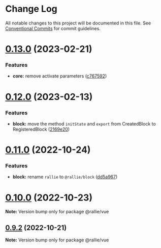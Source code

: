 # Change Log

All notable changes to this project will be documented in this file.
See [Conventional Commits](https://conventionalcommits.org) for commit guidelines.

# [0.13.0](https://github.com/ralliejs/rallie/compare/v0.12.0...v0.13.0) (2023-02-21)

### Features

- **core:** remove activate parameters ([c767592](https://github.com/ralliejs/rallie/commit/c767592e1cc062be2b29cd20abe9a92bf3f474ab))

# [0.12.0](https://github.com/ralliejs/rallie/compare/v0.11.0...v0.12.0) (2023-02-13)

### Features

- **block:** move the method `initState` and `export` from CreatedBlock to RegisteredBlock ([2169e20](https://github.com/ralliejs/rallie/commit/2169e2017304b47bffdb7a1982f9e31aaac17d6e))

# [0.11.0](https://github.com/ralliejs/rallie/compare/v0.10.0...v0.11.0) (2022-10-24)

### Features

- **block:** rename `rallie` to `@rallie/block` ([dd5a967](https://github.com/ralliejs/rallie/commit/dd5a967726992866df60df5cbf213520ccdda847))

# [0.10.0](https://github.com/ralliejs/rallie/compare/v0.9.2...v0.10.0) (2022-10-23)

**Note:** Version bump only for package @rallie/vue

## [0.9.2](https://github.com/ralliejs/rallie/compare/v0.9.1...v0.9.2) (2022-10-21)

**Note:** Version bump only for package @rallie/vue
